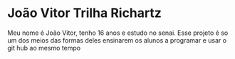# João Vitor Trilha Richartz

Meu nome é João Vitor, tenho 16 anos e estudo no senai. Esse projeto é so um dos meios das formas deles ensinarem os alunos a programar e usar o git hub ao mesmo tempo
